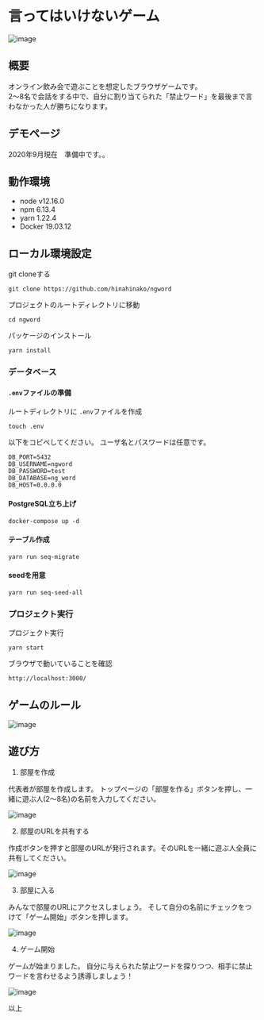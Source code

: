 # 言ってはいけないゲーム
![image](https://user-images.githubusercontent.com/44778704/98825055-650d2300-2477-11eb-9529-cf0d286b0089.png)

## 概要
オンライン飲み会で遊ぶことを想定したブラウザゲームです。</br>
2〜8名で会話をする中で、自分に割り当てられた「禁止ワード」を最後まで言わなかった人が勝ちになります。

## デモページ
2020年9月現在　準備中です。。

## 動作環境

- node v12.16.0
- npm 6.13.4
- yarn 1.22.4
- Docker 19.03.12

## ローカル環境設定

git cloneする
```
git clone https://github.com/hinahinako/ngword
```

プロジェクトのルートディレクトリに移動
```
cd ngword
```

パッケージのインストール
```
yarn install
```

### データベース

#### `.env`ファイルの準備

ルートディレクトリに `.env`ファイルを作成

```
touch .env
```

以下をコピペしてください。
ユーザ名とパスワードは任意です。

```
DB_PORT=5432
DB_USERNAME=ngword
DB_PASSWORD=test
DB_DATABASE=ng_word
DB_HOST=0.0.0.0
```

#### PostgreSQL立ち上げ

```
docker-compose up -d
```

#### テーブル作成

```
yarn run seq-migrate
```

#### seedを用意

```
yarn run seq-seed-all
```

### プロジェクト実行

プロジェクト実行

```
yarn start
```

ブラウザで動いていることを確認

```
http://localhost:3000/
```

## ゲームのルール
![image](https://user-images.githubusercontent.com/44778704/90329319-cd667880-dfde-11ea-83a8-09ee434521e0.png)

## 遊び方

1. 部屋を作成

代表者が部屋を作成します。
トップページの「部屋を作る」ボタンを押し、一緒に遊ぶ人(2〜8名)の名前を入力してください。

![image](https://user-images.githubusercontent.com/44778704/98836819-7d843a00-2485-11eb-8b41-f27c85e2ca3d.png)


2. 部屋のURLを共有する

作成ボタンを押すと部屋のURLが発行されます。そのURLを一緒に遊ぶ人全員に共有してください。

![image](https://user-images.githubusercontent.com/44778704/98837088-d9e75980-2485-11eb-9a75-eb97b9bd85c7.png)


3. 部屋に入る

みんなで部屋のURLにアクセスしましょう。
そして自分の名前にチェックをつけて「ゲーム開始」ボタンを押します。

![image](https://user-images.githubusercontent.com/44778704/98837463-537f4780-2486-11eb-816f-7fdacf4159bb.png)


4. ゲーム開始

ゲームが始まりました。
自分に与えられた禁止ワードを探りつつ、相手に禁止ワードを言わせるよう誘導しましょう！

![image](https://user-images.githubusercontent.com/44778704/98837654-8c1f2100-2486-11eb-81fa-746d2a6f57bf.png)


以上
